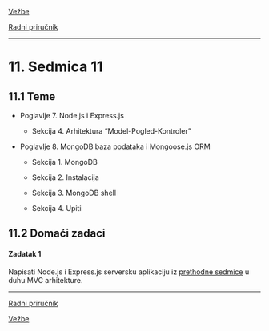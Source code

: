 [Vežbe](../../../README.md)

[Radni priručnik](../../README.md)

-----

# 11. Sedmica 11

## 11.1 Teme

- Poglavlje 7. Node.js i Express.js

   - Sekcija 4. Arhitektura “Model-Pogled-Kontroler”

- Poglavlje 8. MongoDB baza podataka i Mongoose.js ORM

   - Sekcija 1. MongoDB

   - Sekcija 2. Instalacija

   - Sekcija 3. MongoDB shell

   - Sekcija 4. Upiti
   
## 11.2 Domaći zadaci

#### Zadatak 1

Napisati Node.js i Express.js serversku aplikaciju iz [prethodne sedmice](../Sedmica10/README.md) u duhu MVC arhitekture.

-----

[Radni priručnik](../../README.md)

[Vežbe](../../../README.md)
